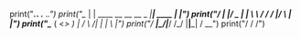 print("_____.___.                      .__        ._.")
print("\__  |   | ____  __ __  __  _  _|__| ____  | |")
print("/   |   |/  _ \|  |  \ \ \/ \/ /  |/    \  | |")
print("\____   (  <_> )  |  /  \     /|  |   |  \  \|")
print("/ ______|\____/|____/    \/\_/ |__|___|  /  __")
print("\/                                     \/   \/")
